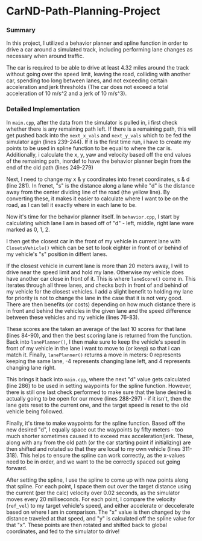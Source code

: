 # CarND-Path-Planning-Project
### Summary
In this project, I utilized a behavior planner and spline function in order to drive a car around a simulated track, including performing lane changes as necessary when around traffic.

The car is required to be able to drive at least 4.32 miles around the track without going over the speed limit, leaving the road, colliding with another car, spending too long between lanes, and not exceeding certain acceleration and jerk thresholds (The car does not exceed a total acceleration of 10 m/s^2 and a jerk of 10 m/s^3).

### Detailed Implementation

In `main.cpp`, after the data from the simulator is pulled in, i first check whether there is any remaining path left.
If there is a remaining path,
this will get pushed back into the `next_x_vals` and `next_y_vals`
which to be fed the simulator agin (lines 239-244).
If it is the first time run, i have to create my points to be used in spline function to be
equal to where the car is. Additionally, i calculate the x, y, yaw and velocity based off the end
values of the remaining path, inordef to have the behavior planner begin from the end of the old path (lines 249-279)

Next, I need to change my x & y coordinates into frenet coordinates, s & d (line 281).
In frenet, "s" is the distance along a lane while "d" is the distance away from the center
dividing line of the road (the yellow line). By converting these,
it makes it easier to calculate where I want to be on the road,
as I can tell it exactly where in each lane to be.

Now it's time for the behavior planner itself.
In `behavior.cpp`, I start by calculating which lane I am in based off of "d" -
left, middle, right lane ware marked as 0, 1, 2.

I then get the closest car in the front of my vehicle in current lane
with `ClosetsVehicle()` which can be set to look eighter in front of or behind of my vehicle's "s" position in
diffent lanes.

If the closest vehicle in current lane is more than 20 meters away,
I will to drive near the speed limit and hold my lane. Otherwise
my vehicle does have another car close in front of it. This is where `laneScore()` come in.
This iterates through all three lanes, and checks both in front of and behind of my vehicle for the closest vehicles.
I add a slight benefit to holding my lane for priority is not to change the lane in the case that it is not very good.
There are then benefits (or costs) depending on how much distance there is in front and behind the vehicles in
the given lane and the speed difference between these vehicles and my vehicle (lines 76-83).

These scores are the taken an  average of the last 10 scores for that lane (lines 84-90), and then the best scoring
lane is returned from the function. Back into `lanePlanner()`, I then make sure to keep the vehicle's speed in
front of my vehicle in the lane i want to move to (or keep) so that i can match it. Finally, `lanePlanner()` returns
a move in meters: 0 represents keeping the same lane, -4 represents changing lane left, and 4 represents changing
lane right.

This brings it back into `main.cpp`, where the next "d" value gets
calculated (line 286) to be used in setting waypoints for the spline function.
However, there is still one last check performed to make sure that
the lane desired is actually going to be open for our move (lines 288-297) - if it isn't,
then the lane gets reset to the current one, and the target speed is reset to the old vehicle being followed.

Finally, it's time to make waypoints for the spline function. Based off the new desired "d",
I equally space out the waypoints by fifty meters - too much shorter sometimes caused it
to exceed max acceleration/jerk. These, along with any from the old path
(or the car starting point if initializing) are then shifted and rotated so
that they are local to my own vehicle (lines 311-318).
This helps to ensure the spline can work correctly, as the x-values need to be in order,
and we want to the be correctly spaced out going forward.

After setting the spline, I use the spline to come up with new points along that spline.
For each point, I space them out over the target distance using the current (per the calc)
velocity over 0.02 seconds, as the simulator moves every 20 milliseconds. For each point,
I compare the velocity (`ref_vel`) to my target vehicle's speed, and either accelerate or
deccelerate based on where I am in comparison. The "x" value is then changed by the distance
traveled at that speed, and "y" is calculated off the spline value for that "x".
These points are then rotated and shifted back to global coordinates, and fed to the simulator to drive!